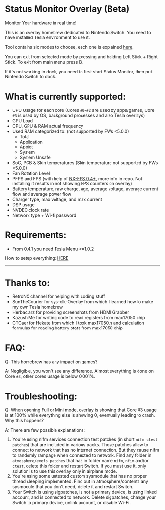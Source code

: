 # Status Monitor Overlay (Beta)
Monitor Your hardware in real time!

This is an overlay homebrew dedicated to Nintendo Switch.
You need to have installed Tesla environment to use it.

Tool contains six modes to choose, each one is explained [here](https://github.com/masagrator/Status-Monitor-Overlay/blob/master/docs/modes.md).

You can exit from selected mode by pressing and holding Left Stick + Right Stick. To exit from main menu press B.

If it's not working in dock, you need to first start Status Monitor, then put Nintendo Switch to dock.

# What is currently supported:
- CPU Usage for each core (Cores `#0`-`#2` are used by apps/games, Core `#3` is used by OS, background processes and also Tesla overlays)
- GPU Load
- CPU, GPU & RAM actual frequency
- Used RAM categorized to: (not supported by FWs <5.0.0)
  - Total
  - Application
  - Applet
  - System
  - System Unsafe
- SoC, PCB & Skin temperatures (Skin temperature not supported by FWs <5.0.0)
- Fan Rotation Level
- PFPS and FPS (with help of [NX-FPS 0.4+](https://github.com/masagrator/NX-FPS), more info in repo. Not installing it results in not showing FPS counters on overlay)
- Battery temperature, raw charge, age, average voltage, average current flow and average power flow
- Charger type, max voltage, and max current
- DSP usage
- NVDEC clock rate
- Network type + Wi-fi password

# Requirements:
- From 0.4.1 you need Tesla Menu >=1.0.2

How to setup everything: [HERE](https://gist.github.com/masagrator/65fcbd5ad09243399268d145aaab899b)

---

# Thanks to:
- RetroNX channel for helping with coding stuff
- SunTheCourier for sys-clk-Overlay from which I learned how to make my own Tesla homebrew
- Herbaciarz for providing screenshots from HDMI Grabber
- KazushiMe for writing code to read registers from max17050 chip
- CTCaer for Hekate from which I took max17050.h and calculation formulas for reading battery stats from max17050 chip

# FAQ:
Q: This homebrew has any impact on games?

A: Negligible, you won't see any difference. Almost everything is done on Core `#3`, other cores usage is below 0.001%.

# Troubleshooting:

Q: When opening Full or Mini mode, overlay is showing that Core #3 usage is at 100% while everything else is showing 0, eventually leading to crash. Why this happens?

A: There are few possible explanations: 
1. You're using nifm services connection test patches (in short `nifm ctest patches`) that are included in various packs. Those patches allow to connect to network that has no internet connection. But they cause nifm to randomly rampage when connected to network. Find any folder in `atmosphere/exefs_patches` that has in folder name `nifm`, `nfim` and/or `ctest`, delete this folder and restart Switch. If you must use it, only solution is to use this overlay only in airplane mode.
2. You're using some untested custom sysmodule that has no proper thread sleeping implemented. Find out in atmosphere/contents any sysmodule that you don't need, delete it and restart Switch.
3. Your Switch is using sigpatches, is not a primary device, is using linked account, and is connected to network. Delete sigpatches, change your Switch to primary device, unlink account, or disable Wi-Fi. 
